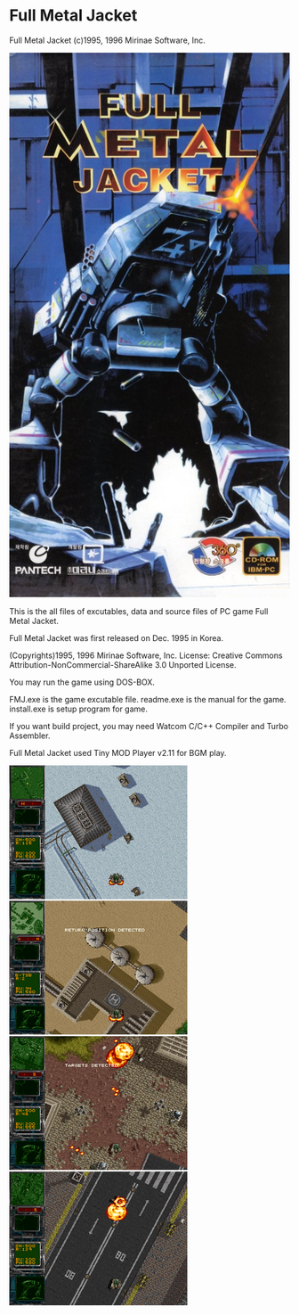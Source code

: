 # Full Metal Jacket
Full Metal Jacket (c)1995, 1996 Mirinae Software, Inc.

![FMJ](fullmetaljacket.jpg)

This is the all files of excutables, data and source files of PC game Full Metal Jacket.

Full Metal Jacket was first released on Dec. 1995 in Korea.

(Copyrights)1995, 1996 Mirinae Software, Inc. 
License: Creative Commons Attribution-NonCommercial-ShareAlike 3.0 Unported License.

You may run the game using DOS-BOX.

FMJ.exe is the game excutable file. readme.exe is the manual for the game. install.exe is setup program for game.

If you want build project, you may need Watcom C/C++ Compiler and Turbo Assembler.

Full Metal Jacket used Tiny MOD Player v2.11 for BGM play.

![FMJ](fullmetaljacket-1.png) ![FMJ](fullmetaljacket-3.png) ![FMJ](fullmetaljacket-4.png) ![FMJ](fullmetaljacket-5.png)
